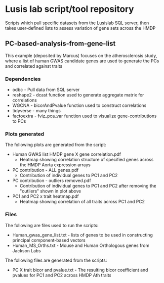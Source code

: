 # Lusis lab script/tool repository


Scripts which pull specific datasets from the Lusislab SQL server, then takes user-defined lists to assess variation of gene sets across the HMDP

## PC-based-analysis-from-gene-list

This example (deposited by Marcus) focuses on the atherosclerosis study, where a list of human GWAS candidate genes are used to generate the PCs and correlated against traits

### Dependencies
* odbc - Pull data from SQL server
* reshape2 - dcast function used to generate aggregate matrix for correlations
* WGCNA - bicorAndPvalue function used to construct correlations
* tidyverse - many things
* factoextra - fviz_pca_var function used to visualize gene-contributions to PCs

### Plots generated

The following plots are generated from the script:

* Human GWAS list HMDP gene X gene correlation.pdf
    + Heatmap showing correlation structure of specified genes across the HMDP Aorta expression arrays
* PC contribution - ALL genes.pdf
    + Contribution of individual genes to PC1 and PC2
* PC contribution - outliers removed.pdf
    + Contribution of individual genes to PC1 and PC2 after removing the "outliers" shown in plot above
* PC1 and PC2 x trait heatmap.pdf
    + Heatmap showing correlation of all traits across PC1 and PC2 

### Files

The following are files used to run the scripts:

* Human_gwas_gene_list.txt - lists of genes to be used in constructing principal component-based vectors
* Human_MS_Orths.txt - Mouse and Human Orthologous genes from Jackson Labs

The following files are generated from the scripts:

* PC X trait bicor and pvalue.txt - The resulting bicor coefficient and pvalues for PC1 and PC2 across HMDP Ath traits
                                              

